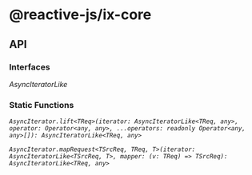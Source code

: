 # @reactive-js/ix-core

## API

### Interfaces

*AsyncIteratorLike*

### Static Functions

*`AsyncIterator.lift<TReq>(iterator: AsyncIteratorLike<TReq, any>, operator: Operator<any, any>, ...operators: readonly Operator<any, any>[]): AsyncIteratorLike<TReq, any>`*

*`AsyncIterator.mapRequest<TSrcReq, TReq, T>(iterator: AsyncIteratorLike<TSrcReq, T>, mapper: (v: TReq) => TSrcReq): AsyncIteratorLike<TReq, any>`*

